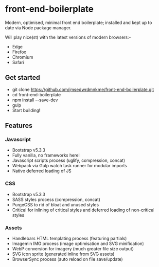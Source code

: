 # front-end-boilerplate
Modern, optimised, minimal front end boilerplate; installed and kept up to date via Node package manager.

Will play nice(st) with the latest versions of modern browsers:-
* Edge
* Firefox
* Chromium
* Safari

## Get started
* git clone https://github.com/jmsedwrdmnkme/front-end-boilerplate.git
* cd front-end-boilerplate
* npm install --save-dev
* gulp
* Start building!

## Features

### Javascript
* Bootstrap v5.3.3
* Fully vanilla, no frameworks here!
* Javascript scripts process (uglify, compression, concat)
* Webpack via Gulp watch task runner for modular imports
* Native deferred loading of JS

### CSS
* Bootstrap v5.3.3
* SASS styles process (compression, concat)
* PurgeCSS to rid of bloat and unused styles
* Critical for inlining of critical styles and deferred loading of non-critical styles

### Assets
* Handlebars HTML templating process (featuring partials)
* Imagemin IMG process (image optimisation and SVG minification)
* WebP conversion for imagery (much greater file size output)
* SVG icon sprite (generated inline from SVG assets)
* BrowserSync process (auto reload on file save/update)

